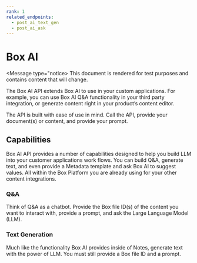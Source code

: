 ```yaml
---
rank: 1
related_endpoints:
  - post_ai_text_gen
  - post_ai_ask
---
```


# Box AI

<Message type="notice>
This document is rendered for test purposes and contains content that
will change.

</Message>

The Box AI API extends Box AI to use in your custom
applications. For example, you can use Box AI Q&A
functionality in your third party integration,
or generate content right in
your product’s content editor.

The API is built with ease of use in mind.
Call the API, provide your
document(s) or content, and
provide your prompt. 

## Capabilities

Box AI API provides a number of capabilities
designed to help you build LLM into
your customer applications work flows.
You can build Q&A, generate text, and
even provide a Metadata template and ask Box AI
to suggest values. All within
the Box Platform you are already using for your
other content integrations.

### Q&A

Think of Q&A as a chatbot. Provide the
Box file ID(s) of the content you want
to interact with, provide a prompt, and
ask the Large Language Model (LLM). 

### Text Generation

Much like the functionality Box AI provides
inside of Notes, generate text with
the power of LLM. You must still provide
a Box file ID and a prompt.
